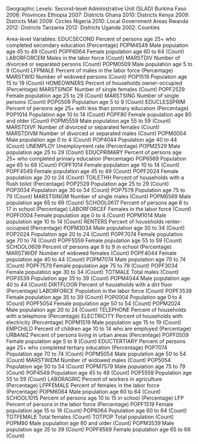 Geographic Levels:
Second-level Administrative Unit (SLAD)
  Burkina Faso 2006: Provinces
  Ethiopia 2007: Districts
  Ghana 2010: Districts
  Kenya 2009: Districts
  Mali 2009: Circles
  Nigeria 2010: Local Government Areas
  Rwanda 2012: Districts
  Tanzania 2012: Districts
  Uganda 2002: Counties

Area-level Variables:
EDUCSECOND Percent of persons age 25+ who completed secondary education (Percentage)
POPM4549 Male population age 45 to 49 (Count)
POPF6064 Female population age 60 to 64 (Count)
LABORFORCEM Males in the labor force (Count)
MARSTDIV Number of divorced or separated persons (Count)
POPM0509 Male population age 5 to 9 (Count)
LFPMALE Percent of males in the labor force (Percentage)
MARSTWID Number of widowed persons (Count)
POP1519 Population age 15 to 19 (Count)
HOMEOWNERS Percent of households owner-occupied (Percentage)
MARSTSINGF Number of single females (Count)
POPF2529 Female population age 25 to 29 (Count)
MARSTSING Number of single persons (Count)
POP0509 Population age 5 to 9 (Count)
EDUCLESSPRIM Percent of persons age 25+ with less than primary education (Percentage)
POP1014 Population age 10 to 14 (Count)
POPF80 Female population age 80 and older (Count)
POPM5559 Male population age 55 to 59 (Count)
MARSTDIVF Number of divorced or separated females (Count)
MARSTDIVM Number of divorced or separated males (Count)
POPM0004 Male population age 0 to 4 (Count)
POP4044 Population age 40 to 44 (Count)
UNEMPLOY Unemployment rate (Percentage)
POPM2529 Male population age 25 to 29 (Count)
EDUCPRIMARY Percent of persons age 25+ who completed primary education (Percentage)
POP6569 Population age 65 to 69 (Count)
POPF1014 Female population age 10 to 14 (Count)
POPF4549 Female population age 45 to 49 (Count)
POPF2024 Female population age 20 to 24 (Count)
TOILETHH Percent of households with a flush toilet (Percentage)
POP2529 Population age 25 to 29 (Count)
POP3034 Population age 30 to 34 (Count)
POP7579 Population age 75 to 79 (Count)
MARSTSINGM Number of single males (Count)
POPM6569 Male population age 65 to 69 (Count)
SCHOOL0617 Percent of persons age 6 to 17 in school (Percentage)
LABORFORCEF Females in the labor force (Count)
POPF0004 Female population age 0 to 4 (Count)
POPM1014 Male population age 10 to 14 (Count)
RENTERS Percent of households renter-occupied (Percentage)
POPM3034 Male population age 30 to 34 (Count)
POP2024 Population age 20 to 24 (Count)
POPF7074 Female population age 70 to 74 (Count)
POPF5559 Female population age 55 to 59 (Count)
SCHOOL0609 Percent of persons age 6 to 9 in school (Percentage)
MARSTWIDF Number of widowed females (Count)
POPF4044 Female population age 40 to 44 (Count)
POPM7074 Male population age 70 to 74 (Count)
POPF7579 Female population age 75 to 79 (Count)
POPF3034 Female population age 30 to 34 (Count)
TOTMALE Total males (Count)
POP3539 Population age 35 to 39 (Count)
POPM4044 Male population age 40 to 44 (Count)
DIRTFLOOR Percent of households with a dirt floor (Percentage)
LABORFORCE Population in the labor force (Count)
POPF3539 Female population age 35 to 39 (Count)
POP0004 Population age 0 to 4 (Count)
POPF5054 Female population age 50 to 54 (Count)
POPM2024 Male population age 20 to 24 (Count)
TELEPHONE Percent of households with a telephone (Percentage)
ELECTRICITY Percent of households with electricity (Percentage)
POPM1519 Male population age 15 to 19 (Count)
EMPCHILD Percent of children age 10 to 14 who are employed (Percentage)
URBANIZ Percent of persons living in urban areas (Percentage)
POPF0509 Female population age 5 to 9 (Count)
EDUCTERTIARY Percent of persons age 25+ who completed tertiary education (Percentage)
POP7074 Population age 70 to 74 (Count)
POPM5054 Male population age 50 to 54 (Count)
MARSTWIDM Number of widowed males (Count)
POP5054 Population age 50 to 54 (Count)
POPM7579 Male population age 75 to 79 (Count)
POP4549 Population age 45 to 49 (Count)
POP5559 Population age 55 to 59 (Count)
LABORAGRIC Percent of workers in agriculture (Percentage)
LFPFEMALE Percent of females in the labor force (Percentage)
POPM6064 Male population age 60 to 64 (Count)
SCHOOL1015 Percent of persons age 10 to 15 in school (Percentage)
LFP Percent of persons in the labor force (Percentage)
POPF1519 Female population age 15 to 19 (Count)
POP6064 Population age 60 to 64 (Count)
TOTFEMALE Total females (Count)
TOTPOP Total population (Count)
POPM80 Male population age 80 and older (Count)
POPM3539 Male population age 35 to 39 (Count)
POPF6569 Female population age 65 to 69 (Count)
